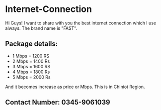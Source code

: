 # Internet-Connection
Hi Guys! I want to share with you the best internet connection which I use always. The brand name is "FAST".

## Package details:

- 1 Mbps = 1200 RS
- 2 Mbps = 1400 Rs
- 3 Mbps = 1600 RS
- 4 Mbps = 1800 Rs
- 5 Mbps = 2000 Rs

And it becomes increase as price or Mbps. This is in Chiniot Region. 
## Contact Number: 0345-9061039 
